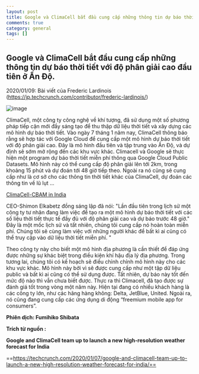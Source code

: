 ```yaml
---
layout: post  
title: Google và ClimaCell bắt đầu cung cấp những thông tin dự báo thời tiết với độ phân giải cao đầu tiên ở Ấn Độ.
comments: true  
category: general
tags: []
---
```


## Google và ClimaCell bắt đầu cung cấp những thông tin dự báo thời tiết với độ phân giải cao đầu tiên ở Ấn Độ.


 
2020/01/09: Bài viết của Frederic Lardinois 
(https://jp.techcrunch.com/contributor/frederic-lardinois/)

![image](/res/climacell-at-5.50.50-pm.png)

ClimaCell, một công ty công nghệ về khí tượng, đã sử dụng một số phương pháp tiếp cận mới đầy sáng tạo để thu thập dữ liệu thời tiết và xây dựng các mô hình dự báo thời tiết.
Vào ngày 7 tháng 1 năm nay, ClimaCell thông báo rằng sẽ hợp tác với Google Cloud để cung cấp một mô hình dự báo thời tiết với độ phân giải cao. Đây là mô hình đầu tiên và tập trung vào Ấn Độ, và dự định sẽ sớm mở rộng đến các khu vực khác. Climacell và Google sẽ thực hiện một program dự báo thời tiết miễn phí thông qua Google Cloud Public Datasets.
Mô hình này có thể cung cấp độ phân giải lên tới 2km, trong khoảng 15 phút và dự đoán tới 48 giờ tiếp theo. Ngoài ra nó cũng sẽ cung cấp như là cơ sở cho các thông tin thời tiết khác của ClimaCell, dự đoán các thông tin về lũ lụt …

[ClimaCell-CBAM in India](https://youtu.be/yUtZABssFc4)

CEO-Shimon Elkabetz đồng sáng lập đã nói: "Lần đầu tiên trong lịch sử một công ty tư nhân đang làm việc để tạo ra một mô hình dự báo thời tiết với các số liệu thời tiết thực tế đầy đủ với độ phân giải cao và dự báo trước 48 giờ." Đây là một mốc lịch sử và tất nhiên, chúng tôi cung cấp nó hoàn toàn miễn phí. Chúng tôi sẽ cùng làm việc với những người khác để bất kì ai cũng có thể truy cập vào dữ liệu thời tiết miễn phí. "

Theo công ty này cho biết một mô hình địa phương là cần thiết để đáp ứng được những sự khác biệt trong điều kiện khí hậu địa lý địa phương. Trong tương lai, chúng tôi có kế hoạch sẽ điều chỉnh chỉnh mô hình này cho các khu vực khác.
Mô hình này bởi vì sẽ được cung cấp như một tập dữ liệu public và bất kì ai cũng có thể sử dụng được. Tất nhiên, dự báo này tốt đến mức độ nào thì vẫn chưa biết được. Thực ra thì Climacell, đã tạo được sự đánh giá tốt trong vòng một năm này. Hiện tại đang có nhiều khách hàng là các công ty lớn, như các hãng hàng không: Delta, JetBlue, United. Ngoài ra, nó cũng đang cung cấp các ứng dụng di động “freemium mobile app for consumers”.

**Phiên dịch: Fumihiko Shibata**



**Trích từ nguồn :**

**Google and ClimaCell team up to launch a new high-resolution weather forecast for India**

==https://techcrunch.com/2020/01/07/google-and-climacell-team-up-to-launch-a-new-high-resolution-weather-forecast-for-india/==

